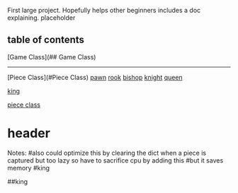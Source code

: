 First large project. Hopefully helps other beginners includes a doc explaining. 
placeholder
## table of contents
[Game Class](## Game Class)

***
[Piece Class](#Piece Class)
[pawn](#pawn)
[rook](#rook)
[bishop](#bishop)
[knight](#night)
[queen](#queen)

[king](##king)

[piece class](#header)


# header
Notes:        #also could optimize this by clearing the dict when a piece is captured but too lazy so have to sacrifice cpu by adding this
        #but it saves memory
#king


##king
